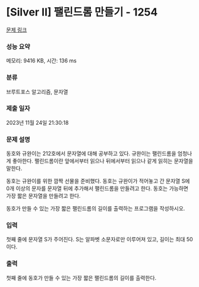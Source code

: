 # [Silver II] 팰린드롬 만들기 - 1254 

[문제 링크](https://www.acmicpc.net/problem/1254) 

### 성능 요약

메모리: 9416 KB, 시간: 136 ms

### 분류

브루트포스 알고리즘, 문자열

### 제출 일자

2023년 11월 24일 21:30:18

### 문제 설명

<p>동호와 규완이는 212호에서 문자열에 대해 공부하고 있다. 규완이는 팰린드롬을 엄청나게 좋아한다. 팰린드롬이란 앞에서부터 읽으나 뒤에서부터 읽으나 같게 읽히는 문자열을 말한다.</p>

<p>동호는 규완이를 위한 깜짝 선물을 준비했다. 동호는 규완이가 적어놓고 간 문자열 S에 0개 이상의 문자를 문자열 뒤에 추가해서 팰린드롬을 만들려고 한다. 동호는 가능하면 가장 짧은 문자열을 만들려고 한다.</p>

<p>동호가 만들 수 있는 가장 짧은 팰린드롬의 길이를 출력하는 프로그램을 작성하시오.</p>

### 입력 

 <p>첫째 줄에 문자열 S가 주어진다. S는 알파벳 소문자로만 이루어져 있고, 길이는 최대 50이다.</p>

### 출력 

 <p>첫째 줄에 동호가 만들 수 있는 가장 짧은 팰린드롬의 길이를 출력한다.</p>


